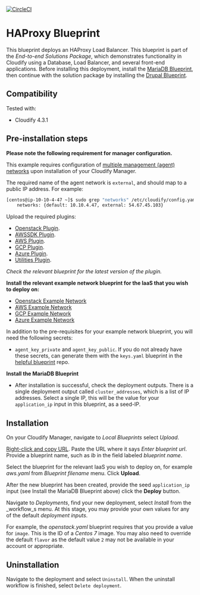 [![CircleCI](https://circleci.com/gh/cloudify-examples/haproxy-blueprint.svg?style=svg)](https://circleci.com/gh/cloudify-examples/haproxy-blueprint)

# HAProxy Blueprint

This blueprint deploys an HAProxy Load Balancer. This blueprint is part of the *End-to-end Solutions Package*, which demonstrates functionality in Cloudify using a Database, Load Balancer, and several front-end applications. Before installing this deployment, install the [MariaDB Blueprint](https://github.com/cloudify-examples/mariadb-blueprint), then continue with the solution package by installing the [Drupal Blueprint](https://github.com/cloudify-examples/drupal-blueprint).


## Compatibility

Tested with:
  * Cloudify 4.3.1


## Pre-installation steps

**Please note the following requirement for manager configuration.**

This example requires configuration of [multiple management (agent) networks](https://docs.cloudify.co/4.3.0/install_maintain/installation/installing-manager/#multi-network-management) upon installation of your Cloudify Manager.

The required name of the agent network is `external`, and should map to a public IP address. For example:

```bash
[centos@ip-10-10-4-47 ~]$ sudo grep "networks" /etc/cloudify/config.yaml 
    networks: {default: 10.10.4.47, external: 54.67.45.103}
```

Upload the required plugins:

  * [Openstack Plugin](https://github.com/cloudify-cosmo/cloudify-openstack-plugin/releases).
  * [AWSSDK Plugin](https://github.com/cloudify-incubator/cloudify-awssdk-plugin/releases).
  * [AWS Plugin](https://github.com/cloudify-cosmo/cloudify-aws-plugin/releases).
  * [GCP Plugin](https://github.com/cloudify-incubator/cloudify-gcp-plugin/releases).
  * [Azure Plugin](https://github.com/cloudify-incubator/cloudify-azure-plugin/releases).
  * [Utilities Plugin](https://github.com/cloudify-incubator/cloudify-utilities-plugin/releases).

_Check the relevant blueprint for the latest version of the plugin._

**Install the relevant example network blueprint for the IaaS that you wish to deploy on:**

  * [Openstack Example Network](https://github.com/cloudify-examples/openstack-example-network)
  * [AWS Example Network](https://github.com/cloudify-examples/aws-example-network)
  * [GCP Example Network](https://github.com/cloudify-examples/gcp-example-network)
  * [Azure Example Network](https://github.com/cloudify-examples/azure-example-network)

In addition to the pre-requisites for your example network blueprint, you will need the following secrets:

  * `agent_key_private` and `agent_key_public`. If you do not already have these secrets, can generate them with the `keys.yaml` blueprint in the [helpful blueprint](https://github.com/cloudify-examples/helpful-blueprint) repo.

**Install the MariaDB Blueprint**

  * After installation is successful, check the deployment outputs. There is a single deployment output called `cluster_addresses`, which is a list of IP addresses. Select a single IP, this will be the value for your `application_ip` input in this blueprint, as a seed-IP.

## Installation

On your Cloudify Manager, navigate to _Local Blueprints_ select _Upload_.

[Right-click and copy URL](https://github.com/cloudify-examples/haproxy-blueprint/archive/master.zip). Paste the URL where it says _Enter blueprint url_. Provide a blueprint name, such as _lb_ in the field labeled _blueprint name_.

Select the blueprint for the relevant IaaS you wish to deploy on, for example _aws.yaml_ from _Blueprint filename_ menu. Click **Upload**.

After the new blueprint has been created, provide the seed `application_ip` input (see Install the MariaDB Blueprint above) click the **Deploy** button.

Navigate to _Deployments_, find your new deployment, select _Install_ from the _workflow_s menu. At this stage, you may provide your own values for any of the default _deployment inputs_.

For example, the _openstack.yaml_ blueprint requires that you provide a value for `image`. This is the ID of a _Centos 7_ image. You may also need to override the default `flavor` as the default value `2` may not be available in your account or appropriate.


## Uninstallation

Navigate to the deployment and select `Uninstall`. When the uninstall workflow is finished, select `Delete deployment`.
